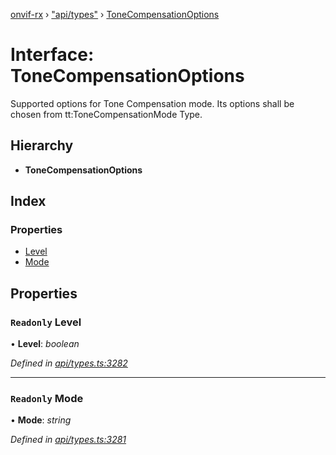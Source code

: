 [onvif-rx](../README.md) › ["api/types"](../modules/_api_types_.md) › [ToneCompensationOptions](_api_types_.tonecompensationoptions.md)

# Interface: ToneCompensationOptions

Supported options for Tone Compensation mode. Its options shall be chosen from tt:ToneCompensationMode Type.

## Hierarchy

* **ToneCompensationOptions**

## Index

### Properties

* [Level](_api_types_.tonecompensationoptions.md#readonly-level)
* [Mode](_api_types_.tonecompensationoptions.md#readonly-mode)

## Properties

### `Readonly` Level

• **Level**: *boolean*

*Defined in [api/types.ts:3282](https://github.com/patrickmichalina/onvif-rx/blob/3e9b152/src/api/types.ts#L3282)*

___

### `Readonly` Mode

• **Mode**: *string*

*Defined in [api/types.ts:3281](https://github.com/patrickmichalina/onvif-rx/blob/3e9b152/src/api/types.ts#L3281)*
